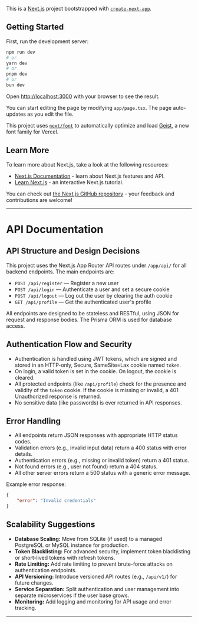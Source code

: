 This is a [Next.js](https://nextjs.org) project bootstrapped with [`create-next-app`](https://nextjs.org/docs/app/api-reference/cli/create-next-app).

## Getting Started

First, run the development server:

```bash
npm run dev
# or
yarn dev
# or
pnpm dev
# or
bun dev
```

Open [http://localhost:3000](http://localhost:3000) with your browser to see the result.

You can start editing the page by modifying `app/page.tsx`. The page auto-updates as you edit the file.

This project uses [`next/font`](https://nextjs.org/docs/app/building-your-application/optimizing/fonts) to automatically optimize and load [Geist](https://vercel.com/font), a new font family for Vercel.

## Learn More

To learn more about Next.js, take a look at the following resources:

- [Next.js Documentation](https://nextjs.org/docs) - learn about Next.js features and API.
- [Learn Next.js](https://nextjs.org/learn) - an interactive Next.js tutorial.

You can check out [the Next.js GitHub repository](https://github.com/vercel/next.js) - your feedback and contributions are welcome!


---

# API Documentation

## API Structure and Design Decisions

This project uses the Next.js App Router API routes under `/app/api/` for all backend endpoints. The main endpoints are:

- `POST /api/register` — Register a new user
- `POST /api/login` — Authenticate a user and set a secure cookie
- `POST /api/logout` — Log out the user by clearing the auth cookie
- `GET /api/profile` — Get the authenticated user's profile

All endpoints are designed to be stateless and RESTful, using JSON for request and response bodies. The Prisma ORM is used for database access.

## Authentication Flow and Security

- Authentication is handled using JWT tokens, which are signed and stored in an HTTP-only, Secure, SameSite=Lax cookie named `token`.
- On login, a valid token is set in the cookie. On logout, the cookie is cleared.
- All protected endpoints (like `/api/profile`) check for the presence and validity of the `token` cookie. If the cookie is missing or invalid, a 401 Unauthorized response is returned.
- No sensitive data (like passwords) is ever returned in API responses.

## Error Handling

- All endpoints return JSON responses with appropriate HTTP status codes.
- Validation errors (e.g., invalid input data) return a 400 status with error details.
- Authentication errors (e.g., missing or invalid token) return a 401 status.
- Not found errors (e.g., user not found) return a 404 status.
- All other server errors return a 500 status with a generic error message.

Example error response:

```json
{
	"error": "Invalid credentials"
}
```

## Scalability Suggestions

- **Database Scaling:** Move from SQLite (if used) to a managed PostgreSQL or MySQL instance for production.
- **Token Blacklisting:** For advanced security, implement token blacklisting or short-lived tokens with refresh tokens.
- **Rate Limiting:** Add rate limiting to prevent brute-force attacks on authentication endpoints.
- **API Versioning:** Introduce versioned API routes (e.g., `/api/v1/`) for future changes.
- **Service Separation:** Split authentication and user management into separate microservices if the user base grows.
- **Monitoring:** Add logging and monitoring for API usage and error tracking.

---
